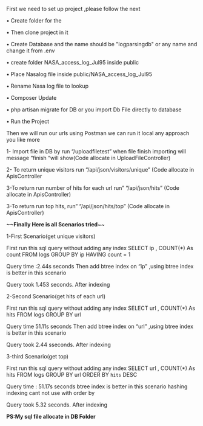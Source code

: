 First we need to set up project ,please follow the next 

•	Create folder for the 

•	Then clone project in it

•	Create Database and the name should be "logparsingdb" or any name and change it from .env

•	create folder NASA_access_log_Jul95 inside public   

•	Place Nasalog file inside public/NASA_access_log_Jul95 

•	Rename Nasa log file to  lookup

•	Composer Update

•	php artisan migrate for DB or you import Db File directly to database

•	Run the Project


Then we  will run our urls  using Postman we can run it local any approach you like more 

1- Import file in DB by run “/uploadfiletest” when file finish importing will  message “finish “will show(Code allocate in UploadFileController)

2- To return  unique visitors run “/api/json/visitors/unique” (Code allocate in ApisController

3-To return run number of hits for each url run” “/api/json/hits” (Code allocate in ApisController)

3-To return run top hits, run” “/api/json/hits/top” (Code allocate in ApisController)



**~~Finally Here is all Scenarios tried**~~ 

1-First Scenario(get unique visitors)

First run this sql query without adding any index
SELECT ip , COUNT(*) As count FROM logs GROUP BY ip HAVING count = 1

Query time :2.44s seconds
 Then add btree index on “ip” ,using btree index is better in this scenario 

Query took 1.453 seconds. After indexing


2-Second Scenario(get hits of each url)

First run this sql query without adding any index
SELECT url , COUNT(*) As hits FROM logs GROUP BY url 

Query time 51.11s seconds
 Then add btree index on “url” ,using btree index is better in this scenario 


 Query took  2.44 sseconds. After indexing

3-third Scenario(get top)

First run this sql query without adding any index
SELECT url , COUNT(*) As hits FROM logs GROUP BY url ORDER BY `hits` DESC

Query time :  51.17s seconds
 btree index is better in this scenario hashing indexing cant not use with order by


 Query took  5.32 seconds. After indexing


**PS:My sql file allocate in DB Folder**

